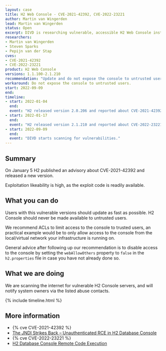 ```yaml
---
layout: case
title: H2 Web Console - CVE-2021-42392, CVE-2022-23221
author: Martin van Wingerden
lead: Martin van Wingerden
status: Open
excerpt: DIVD is researching vulnerable, accessible H2 Web Console instances
researchers:
- Martin van Wingerden
- Steven Sparks
- Pepijn van der Stap
cves: 
- CVE-2021-42392
- CVE-2022-23221
product: H2 Web Console
versions: 1.1.100-2.1.210
recommendation: "Update and do not expose the console to untrusted users."
workaround: Do not expose the console to untrusted users.
start: 2022-09-09
end:
timeline:
- start: 2022-01-04
  end:
  event: "H2 released version 2.0.206 and reported about CVE-2021-42392"
- start: 2022-01-17
  end:
  event: "H2 released version 2.1.210 and reported about CVE-2022-23221"
- start: 2022-09-09
  end:
  event: "DIVD starts scanning for vulnerabilities."
---
```


## Summary

On January 5 H2 published an advisory about CVE-2021-42392 and released a new version.

Exploitation likeability is high, as the exploit code is readily available.

## What you can do

Users with this vulnerable versions should update as fast as possible. H2 Console should never be made available to untrusted users.

We recommend ACLs to limit access to the console to trusted users, an practical example would be to only allow access to the console from the local/virtual network your infrastructure is running on.

General advice after following up our recommendation is to disable access to the console by setting the `webAllowOthers` property to `false` in the `h2.properties` file in case you have not already done so.

## What we are doing

We are scanning the internet for vulnerable H2 Console servers, and will notify system owners via the listed abuse contacts.

{% include timeline.html %}

## More information

* {% cve CVE-2021-42392 %}
* [The JNDI Strikes Back – Unauthenticated RCE in H2 Database Console](https://jfrog.com/blog/the-jndi-strikes-back-unauthenticated-rce-in-h2-database-console/)
* {% cve CVE-2022-23221 %}
* [H2 Database Console Remote Code Execution](https://packetstormsecurity.com/files/165676/H2-Database-Console-Remote-Code-Execution.html)


